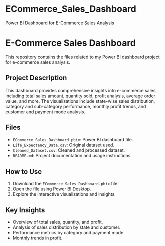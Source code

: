 # ECommerce_Sales_Dashboard
Power BI Dashboard for E-Commerce Sales Analysis
# E-Commerce Sales Dashboard

This repository contains the files related to my Power BI dashboard project for e-commerce sales analysis.

## Project Description

This dashboard provides comprehensive insights into e-commerce sales, including total sales amount, quantity sold, profit analysis, average order value, and more. The visualizations include state-wise sales distribution, category and sub-category performance, monthly profit trends, and customer and payment mode analysis.

## Files

- `ECommerce_Sales_Dashboard.pbix`: Power BI dashboard file.
- `Life_Expectancy_Data.csv`: Original dataset used.
- `Cleaned_Dataset.csv`: Cleaned and processed dataset.
- `README.md`: Project documentation and usage instructions.

## How to Use

1. Download the `ECommerce_Sales_Dashboard.pbix` file.
2. Open the file using Power BI Desktop.
3. Explore the interactive visualizations and insights.

## Key Insights

- Overview of total sales, quantity, and profit.
- Analysis of sales distribution by state and customer.
- Performance metrics by category and payment mode.
- Monthly trends in profit.
